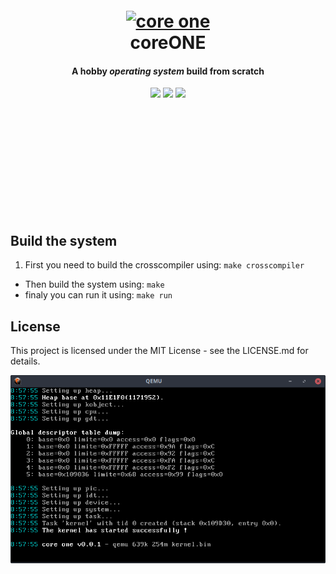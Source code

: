 <br><br><br><br><br>
<h1 align="center">
  <br>
  <a href="https://github.com/NicolasVanBossuyt/core-one"><img src="https://github.com/NicolasVanBossuyt/core-one/raw/master/doc/logo_blue.png?raw=true" alt="core one" width="512"></a>
  <br>
  core<b>ONE</b>
  <br>
</h1>

<h4 align="center">A hobby <i>operating system</i> build from scratch</h4>

<p align="center">
  <img src="https://img.shields.io/github/issues/NicolasVanBossuyt/core-one.svg?style=for-the-badge"> <img src="https://img.shields.io/github/license/NicolasVanBossuyt/core-one.svg?style=for-the-badge"> <img src="https://img.shields.io/github/stars/NicolasVanBossuyt/core-one.svg?style=for-the-badge">
</p>

<br><br><br><br><br>
<br><br><br><br><br>

## Build the system
 1. First you need to build the crosscompiler using: `make crosscompiler`
 - Then build the system using: `make`
 - finaly you can run it using: `make run`

## License
This project is licensed under the MIT License - see the LICENSE.md for details.

![logo](doc/capture_2018-07-15_10-58-37.png)
